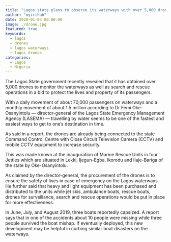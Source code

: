 ```yaml
---
title: "Lagos state plans to observe its waterways with over 5,000 drones"
author: "myicthub"
date: 2020-01-04 00:00:00
image: ./drone.jpg
featured: true
keywords:
  - lagos
  - drones
  - lagos waterways
  - lagos drones
categories:
  - Lagos
  - Nigeria
---
```


The Lagos State government recently revealed that it has obtained over 5,000 drones to monitor the waterways as well as search and rescue operations in a bid to protect the lives and property of its passengers.

With a daily movement of about 70,000 passengers on waterways and a monthly movement of about 1.5 million according to Dr Femi Oke-Osanyintolu — director-general of the Lagos State Emergency Management Agency (LASEMA) — travelling by water seems to be one of the fastest and easiest ways to get to one’s destination in time.

As said in a report, the drones are already being connected to the state Command Control Centre with Close Circuit Television Camera (CCTV) and mobile CCTV equipment to increase security.

This was made known at the inauguration of Marine Rescue Units in four Jetties which are situated in Lekki, Ijegun-Egba, Ikorodu and Ilaje-Bariga of the state by Oke-Osanyintolu.

As claimed by the director-general, the procurement of the drones is to ensure the safety of lives in case of emergency on the Lagos waterways. He further said that heavy and light equipment has been purchased and distributed to the units while jet skis, ambulance boats, rescue boats, drones for surveillance, search and rescue operations would be put in place for more effectiveness.

In June, July, and August 2019, three boats reportedly capsized. A report says that in one of the accidents about 10 people were missing while three people survived the boat mishap. If eventually deployed, this new development may be helpful in curbing similar boat disasters on the waterways.

